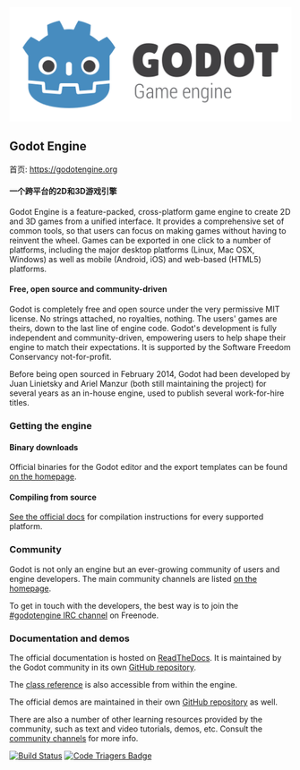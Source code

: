 [![GODOT](/logo.png)](https://godotengine.org)

## Godot Engine

首页: https://godotengine.org

#### 一个跨平台的2D和3D游戏引擎 

Godot Engine is a feature-packed, cross-platform game engine to create 2D and
3D games from a unified interface. It provides a comprehensive set of common
tools, so that users can focus on making games without having to reinvent the
wheel. Games can be exported in one click to a number of platforms, including
the major desktop platforms (Linux, Mac OSX, Windows) as well as mobile
(Android, iOS) and web-based (HTML5) platforms.

#### Free, open source and community-driven

Godot is completely free and open source under the very permissive MIT license.
No strings attached, no royalties, nothing. The users' games are theirs, down
to the last line of engine code. Godot's development is fully independent and
community-driven, empowering users to help shape their engine to match their
expectations. It is supported by the Software Freedom Conservancy
not-for-profit.

Before being open sourced in February 2014, Godot had been developed by Juan
Linietsky and Ariel Manzur (both still maintaining the project) for several
years as an in-house engine, used to publish several work-for-hire titles.

### Getting the engine

#### Binary downloads

Official binaries for the Godot editor and the export templates can be found
[on the homepage](https://godotengine.org/download).

#### Compiling from source

[See the official docs](http://docs.godotengine.org/en/latest/development/compiling/)
for compilation instructions for every supported platform.

### Community

Godot is not only an engine but an ever-growing community of users and engine
developers. The main community channels are listed [on the homepage](https://godotengine.org/community).

To get in touch with the developers, the best way is to join the
[#godotengine IRC channel](https://webchat.freenode.net/?channels=godotengine)
on Freenode.

### Documentation and demos

The official documentation is hosted on [ReadTheDocs](http://docs.godotengine.org).
It is maintained by the Godot community in its own [GitHub repository](https://github.com/godotengine/godot-docs).

The [class reference](http://docs.godotengine.org/en/latest/classes/)
is also accessible from within the engine.

The official demos are maintained in their own [GitHub repository](https://github.com/godotengine/godot-demo-projects)
as well.

There are also a number of other learning resources provided by the community,
such as text and video tutorials, demos, etc. Consult the [community channels](https://godotengine.org/community)
for more info.

[![Build Status](https://travis-ci.org/godotengine/godot.svg?branch=master)](https://travis-ci.org/godotengine/godot)
[![Code Triagers Badge](https://www.codetriage.com/godotengine/godot/badges/users.svg)](https://www.codetriage.com/godotengine/godot)
